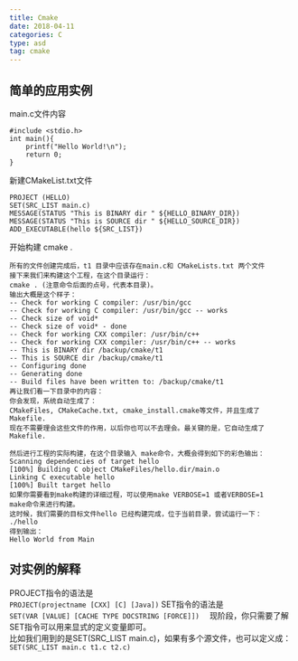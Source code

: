 ```yaml
---
title: Cmake
date: 2018-04-11 
categories: C
type: asd
tag: cmake 
---
```


## 简单的应用实例
main.c文件内容
```
#include <stdio.h>
int main(){
    printf("Hello World!\n");
    return 0;
}
```

新建CMakeList.txt文件
```
PROJECT (HELLO)
SET(SRC_LIST main.c)
MESSAGE(STATUS "This is BINARY dir " ${HELLO_BINARY_DIR})
MESSAGE(STATUS "This is SOURCE dir " ${HELLO_SOURCE_DIR})
ADD_EXECUTABLE(hello ${SRC_LIST})
```

开始构建 cmake .
```
所有的文件创建完成后，t1 目录中应该存在main.c和 CMakeLists.txt 两个文件
接下来我们来构建这个工程，在这个目录运行：
cmake . (注意命令后面的点号，代表本目录)。
输出大概是这个样子：
-- Check for working C compiler: /usr/bin/gcc
-- Check for working C compiler: /usr/bin/gcc -- works
-- Check size of void*
-- Check size of void* - done
-- Check for working CXX compiler: /usr/bin/c++
-- Check for working CXX compiler: /usr/bin/c++ -- works
-- This is BINARY dir /backup/cmake/t1
-- This is SOURCE dir /backup/cmake/t1
-- Configuring done
-- Generating done
-- Build files have been written to: /backup/cmake/t1
再让我们看一下目录中的内容：
你会发现，系统自动生成了：
CMakeFiles, CMakeCache.txt, cmake_install.cmake等文件，并且生成了Makefile.
现在不需要理会这些文件的作用，以后你也可以不去理会。最关键的是，它自动生成了Makefile.

然后进行工程的实际构建，在这个目录输入 make命令，大概会得到如下的彩色输出：
Scanning dependencies of target hello
[100%] Building C object CMakeFiles/hello.dir/main.o
Linking C executable hello
[100%] Built target hello
如果你需要看到make构建的详细过程，可以使用make VERBOSE=1 或者VERBOSE=1
make命令来进行构建。
这时候，我们需要的目标文件hello 已经构建完成，位于当前目录，尝试运行一下：
./hello
得到输出：
Hello World from Main
```

## 对实例的解释
PROJECT指令的语法是  
`PROJECT(projectname [CXX] [C] [Java])`
SET指令的语法是   
`SET(VAR [VALUE] [CACHE TYPE DOCSTRING [FORCE]])  `
现阶段，你只需要了解SET指令可以用来显式的定义变量即可。   
比如我们用到的是SET(SRC_LIST main.c)，如果有多个源文件，也可以定义成：    
`SET(SRC_LIST main.c t1.c t2.c)`

